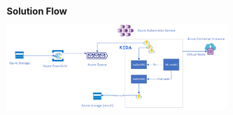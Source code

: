 ## Solution Flow
![Screen capture](https://github.com/yaprigal/AKSwithKeda/blob/master/sketch.png?raw=true)

